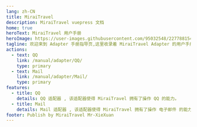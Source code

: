 ```yaml
---
lang: zh-CN
title: MiraiTravel
description: MiraiTravel vuepress 文档
home: true
heroText: MiraiTravel 用户手册
heroImage: https://user-images.githubusercontent.com/95032548/227788154-308b161b-77d9-4a3e-9b19-da94a5d0f5ae.jpg
tagline: 欢迎来到 Adapter 手册指导页,这里收录着 MiraiTravel Adapter 的用户手册。
actions:
  - text: QQ
    link: /manual/adapter/QQ/
    type: primary
  - text: Mail
    link: /manual/adapter/Mail/
    type: primary
features:
  - title: QQ
    details: QQ 适配器 , 该适配器使得 MiraiTravel 拥有了操作 QQ 的能力。
  - title: Mail
    details: Mail 适配器 , 该适配器使得 MiraiTravel 拥有了操作 电子邮件 的能力。
footer: Publish by MiraiTravel Mr-XieXuan
---
```

